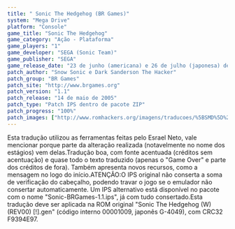 ```yaml
---
title: " Sonic The Hedgehog (BR Games)"
system: "Mega Drive"
platform: "Console"
game_title: "Sonic The Hedgehog"
game_category: "Ação - Plataforma"
game_players: "1"
game_developer: "SEGA (Sonic Team)"
game_publisher: "SEGA"
game_release_date: "23 de junho (americana) e 26 de julho (japonesa) de 1991"
patch_author: "Snow Sonic e Dark Sanderson The Hacker"
patch_group: "BR Games"
patch_site: "http://www.brgames.org"
patch_version: "1.1"
patch_release: "14 de maio de 2005"
patch_type: "Patch IPS dentro de pacote ZIP"
patch_progress: "100%"
patch_images: ["http://www.romhackers.org/imagens/traducoes/%5BSMD%5D%20Sonic%20The%20Hedgehog%20-%20BR%20Games%20-%201.png","http://www.romhackers.org/imagens/traducoes/%5BSMD%5D%20Sonic%20The%20Hedgehog%20-%20BR%20Games%20-%202.png","http://www.romhackers.org/imagens/traducoes/%5BSMD%5D%20Sonic%20The%20Hedgehog%20-%20BR%20Games%20-%203.png"]
---
```

Esta tradução utilizou as ferramentas feitas pelo Esrael Neto, vale mencionar porque parte da alteração realizada (notavelmente no nome dos estágios) vem delas.Tradução boa, com fonte acentuada (créditos sem acentuação) e quase todo o texto traduzido (apenas o "Game Over" e parte dos créditos de fora). Também apresenta novos recursos, como a mensagem no logo do início.ATENÇÃO:O IPS original não conserta a soma de verificação do cabeçalho, podendo travar o jogo se o emulador não consertar automaticamente. Um IPS alternativo está disponível no pacote com o nome "Sonic-BRGames-1.1.ips", já com tudo consertado.Esta tradução deve ser aplicada na ROM original "Sonic The Hedgehog (W) (REV00) [!].gen" (código interno 00001009, japonês G-4049), com CRC32 F9394E97.